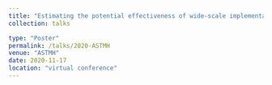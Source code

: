 ```yaml
---
title: "Estimating the potential effectiveness of wide-scale implementation of intermittent preventive therapy in infants in Southern Nigeria"
collection: talks

type: "Poster"
permalink: /talks/2020-ASTMH
venue: "ASTMH"
date: 2020-11-17
location: "virtual conference"
---
```

